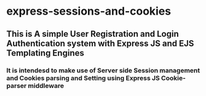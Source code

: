 # express-sessions-and-cookies
## This is A simple User Registration and Login Authentication system with Express JS and EJS Templating Engines
### It is intendesd to make use of Server side Session management and Cookies parsing and Setting using Express JS Cookie-parser middleware
